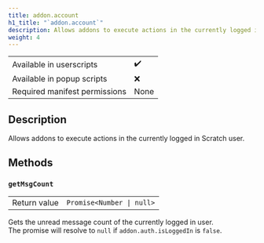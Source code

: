 ```yaml
---
title: addon.account
h1_title: "`addon.account`"
description: Allows addons to execute actions in the currently logged in Scratch user.
weight: 4
---
```


| | |
|-|-|
| Available in userscripts | ✔️ |
| Available in popup scripts | ❌ |
| Required manifest permissions | None |

## Description
Allows addons to execute actions in the currently logged in Scratch user.

## Methods
### `getMsgCount`
<table>
  <tr>
    <td>Return value</td>
    <td><code>Promise&lt;Number | null></code></td>
  </tr>
</table>

Gets the unread message count of the currently logged in user.  
The promise will resolve to `null` if `addon.auth.isLoggedIn` is `false`. 
